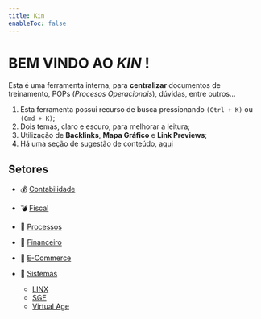 ```yaml
---
title: Kin
enableToc: false
---
```


# BEM VINDO AO *KIN* !

Esta é uma ferramenta interna, para **centralizar** documentos de treinamento, POPs (*Procesos Operacionais*), dúvidas, entre outros... 

1. Esta ferramenta possui recurso de busca pressionando `(Ctrl + K)` ou `(Cmd + K)`; 
2. Dois temas, claro e escuro, para melhorar a leitura;
3. Utilização de **Backlinks**, **Mapa Gráfico** e **Link Previews**;
4. Há uma seção de sugestão de conteúdo, [aqui](notes/suggestion.md)

## Setores

- 💰 [Contabilidade](notes/accounting.md)

- 💣 [Fiscal](notes/irs.md)

- 🤖 [Processos](notes/processes.md)

- 💸 [Financeiro](notes/financial.md)

- 🛒 [E-Commerce](notes/ecommerce.md)

- 💾 [Sistemas](notes/sys.md)

    - [LINX](notes/sys_linx.md)
    - [SGE](notes/sys_sge.md)
    - [Virtual Age](notes/sys_virtualAge.md)